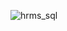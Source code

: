 ![hrms_sql](https://user-images.githubusercontent.com/76704724/120726350-8ea79d80-c4e0-11eb-9d3f-a84e8e6a2268.png)
